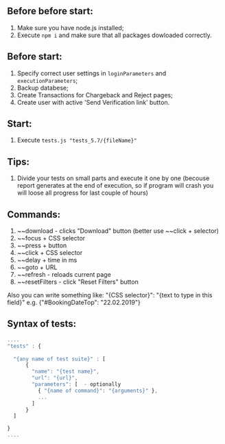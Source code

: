 ## Before before start:
1. Make sure you have node.js installed;
2. Execute `npm i` and make sure that all packages dowloaded correctly.

## Before start:
1. Specify correct user settings in `loginParameters` and `executionParameters`;
2. Backup databese;
3. Create Transactions for Chargeback and Reject pages;
4. Create user with active 'Send Verification link' button.

## Start:
1. Execute `tests.js "tests_5.7/{fileName}"`

## Tips:
1. Divide your tests on small parts and execute it one by one (becouse report generates at the end of execution, so if program will crash you will loose all progress for last couple of hours) 

## Commands:
1. ~~download - clicks "Download" button (better use ~~click + selector)
2. ~~focus + CSS selector
3. ~~press + button
4. ~~click + CSS selector
5. ~~delay + time in ms
6. ~~goto + URL
7. ~~refresh - reloads current page
8. ~~resetFilters - click "Reset Filters" button

Also you can write something like:
"{CSS selector}": "{text to type in this field}"
e.g. {"#BookingDateTop": "22.02.2019"}

## Syntax of tests:
```javascript
....
"tests" : {
  
  "{any name of test suite}" : [
      {
        "name": "{test name}",
        "url": "{url}",
        "parameters": [  - optionally
          { "{name of command}": "{arguments}" },
          ...
        ]
      }
  ]

}
....
```
